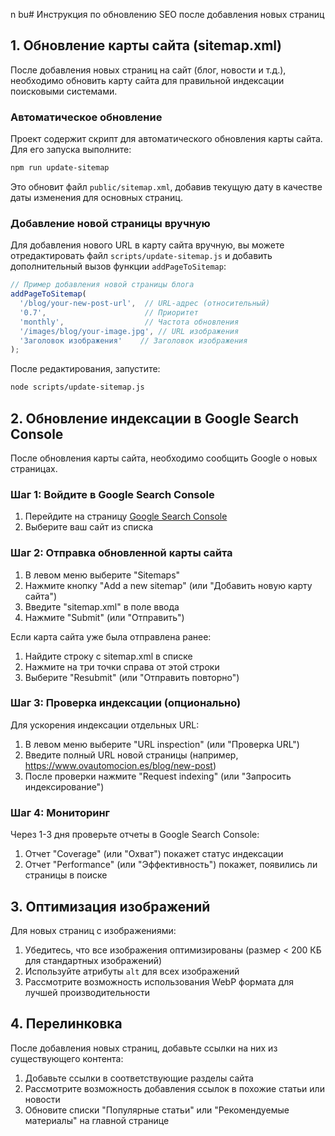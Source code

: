 n bu# Инструкция по обновлению SEO после добавления новых страниц

## 1. Обновление карты сайта (sitemap.xml)

После добавления новых страниц на сайт (блог, новости и т.д.), необходимо обновить карту сайта для правильной индексации поисковыми системами.

### Автоматическое обновление

Проект содержит скрипт для автоматического обновления карты сайта. Для его запуска выполните:

```bash
npm run update-sitemap
```

Это обновит файл `public/sitemap.xml`, добавив текущую дату в качестве даты изменения для основных страниц.

### Добавление новой страницы вручную

Для добавления нового URL в карту сайта вручную, вы можете отредактировать файл `scripts/update-sitemap.js` и добавить дополнительный вызов функции `addPageToSitemap`:

```javascript
// Пример добавления новой страницы блога
addPageToSitemap(
  '/blog/your-new-post-url',  // URL-адрес (относительный)
  '0.7',                      // Приоритет
  'monthly',                  // Частота обновления
  '/images/blog/your-image.jpg', // URL изображения
  'Заголовок изображения'    // Заголовок изображения
);
```

После редактирования, запустите:

```bash
node scripts/update-sitemap.js
```

## 2. Обновление индексации в Google Search Console

После обновления карты сайта, необходимо сообщить Google о новых страницах.

### Шаг 1: Войдите в Google Search Console

1. Перейдите на страницу [Google Search Console](https://search.google.com/search-console)
2. Выберите ваш сайт из списка

### Шаг 2: Отправка обновленной карты сайта

1. В левом меню выберите "Sitemaps"
2. Нажмите кнопку "Add a new sitemap" (или "Добавить новую карту сайта")
3. Введите "sitemap.xml" в поле ввода
4. Нажмите "Submit" (или "Отправить")

Если карта сайта уже была отправлена ранее:

1. Найдите строку с sitemap.xml в списке
2. Нажмите на три точки справа от этой строки
3. Выберите "Resubmit" (или "Отправить повторно")

### Шаг 3: Проверка индексации (опционально)

Для ускорения индексации отдельных URL:

1. В левом меню выберите "URL inspection" (или "Проверка URL")
2. Введите полный URL новой страницы (например, https://www.ovautomocion.es/blog/new-post)
3. После проверки нажмите "Request indexing" (или "Запросить индексирование")

### Шаг 4: Мониторинг

Через 1-3 дня проверьте отчеты в Google Search Console:

1. Отчет "Coverage" (или "Охват") покажет статус индексации
2. Отчет "Performance" (или "Эффективность") покажет, появились ли страницы в поиске

## 3. Оптимизация изображений

Для новых страниц с изображениями:

1. Убедитесь, что все изображения оптимизированы (размер < 200 КБ для стандартных изображений)
2. Используйте атрибуты `alt` для всех изображений
3. Рассмотрите возможность использования WebP формата для лучшей производительности

## 4. Перелинковка

После добавления новых страниц, добавьте ссылки на них из существующего контента:

1. Добавьте ссылки в соответствующие разделы сайта
2. Рассмотрите возможность добавления ссылок в похожие статьи или новости
3. Обновите списки "Популярные статьи" или "Рекомендуемые материалы" на главной странице 
